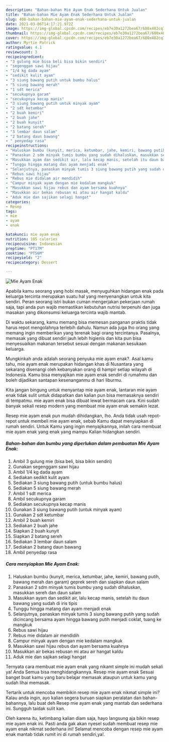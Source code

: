 ```yaml
---
description: "Bahan-bahan Mie Ayam Enak Sederhana Untuk Jualan"
title: "Bahan-bahan Mie Ayam Enak Sederhana Untuk Jualan"
slug: 408-bahan-bahan-mie-ayam-enak-sederhana-untuk-jualan
date: 2021-03-06T14:17:21.972Z
image: https://img-global.cpcdn.com/recipes/eb7e30a1272bea67/680x482cq70/mie-ayam-enak-foto-resep-utama.jpg
thumbnail: https://img-global.cpcdn.com/recipes/eb7e30a1272bea67/680x482cq70/mie-ayam-enak-foto-resep-utama.jpg
cover: https://img-global.cpcdn.com/recipes/eb7e30a1272bea67/680x482cq70/mie-ayam-enak-foto-resep-utama.jpg
author: Myrtie Patrick
ratingvalue: 4.1
reviewcount: 3
recipeingredient:
- "3 gulung mie bisa beli bisa bikin sendiri"
- "segenggam sawi hijau"
- "1/4 kg dada ayam"
- "sedikit kulit ayam"
- "3 siung bawang putih untuk bumbu halus"
- "5 siung bawang merah"
- "1 sdt merica"
- "secukupnya garam"
- "secukupnya kecap manis"
- "3 siung bawang putih untuk minyak ayam"
- "2 sdt ketumbar"
- "2 buah kemiri"
- "2 buah jahe"
- "2 buah kunyit"
- "2 batang sereh"
- "3 lembar daun salam"
- "2 batang daun bawang"
- " penyedap rasa"
recipeinstructions:
- "Haluskan bumbu (kunyit, merica, ketumbar, jahe, kemiri, bawang putih, bawang merah dan garam) geprek sereh dan siapkan daun salam"
- "Panaskan 2 sdm minyak tumis bumbu yang sudah dihaluskan, masukkan sereh dan daun salam"
- "Masukkan ayam dan sedikit air, lalu kecap manis, setelah itu daun bawang yang sudah di iris tipis"
- "Tunggu hingga matang dan ayam menjadi enak"
- "Selanjutnya, panaskan minyak tumis 3 siung bawang putih yang sudah dicincang bersama ayam hingga bawang putih menjadi coklat, tuang ke mangkuk"
- "Rebus sawi hijau"
- "Rebus mie didalam air mendidih"
- "Campur minyak ayam dengan mie kedalam mangkuk"
- "Masukkan sawi hijau rebus dan ayam bersama kuahnya"
- "Masukkan air bekas rebusan mi atau air hangat kaldu"
- "Aduk mie dan sajikan selagi hangat"
categories:
- Resep
tags:
- mie
- ayam
- enak

katakunci: mie ayam enak 
nutrition: 105 calories
recipecuisine: Indonesian
preptime: "PT17M"
cooktime: "PT56M"
recipeyield: "2"
recipecategory: Dessert

---
```



![Mie Ayam Enak](https://img-global.cpcdn.com/recipes/eb7e30a1272bea67/680x482cq70/mie-ayam-enak-foto-resep-utama.jpg)

Apabila kamu seorang yang hobi masak, menyuguhkan hidangan enak pada keluarga tercinta merupakan suatu hal yang menyenangkan untuk kita sendiri. Peran seorang istri bukan cuman mengerjakan pekerjaan rumah saja, tapi anda pun wajib memastikan kebutuhan nutrisi terpenuhi dan juga masakan yang dikonsumsi keluarga tercinta wajib mantab.

Di waktu  sekarang, kamu memang bisa memesan panganan praktis tidak harus repot mengolahnya terlebih dahulu. Namun ada juga lho orang yang memang ingin memberikan yang terenak bagi orang tercintanya. Pasalnya, memasak yang dibuat sendiri jauh lebih higienis dan kita pun bisa menyesuaikan makanan tersebut sesuai dengan makanan kesukaan keluarga. 



Mungkinkah anda adalah seorang penyuka mie ayam enak?. Asal kamu tahu, mie ayam enak merupakan hidangan khas di Nusantara yang sekarang disenangi oleh kebanyakan orang di hampir setiap wilayah di Indonesia. Kamu bisa menyajikan mie ayam enak sendiri di rumahmu dan boleh dijadikan santapan kesenanganmu di hari liburmu.

Kita jangan bingung untuk menyantap mie ayam enak, lantaran mie ayam enak tidak sulit untuk didapatkan dan kalian pun bisa memasaknya sendiri di tempatmu. mie ayam enak bisa dibuat lewat bermacam cara. Kini sudah banyak sekali resep modern yang membuat mie ayam enak semakin lezat.

Resep mie ayam enak pun mudah dihidangkan, lho. Anda tidak usah repot-repot untuk membeli mie ayam enak, sebab Kamu dapat menyiapkan di rumah sendiri. Untuk Kamu yang ingin menyajikannya, inilah cara membuat mie ayam enak yang enak yang mampu Kalian hidangkan sendiri.

<!--inarticleads1-->

##### Bahan-bahan dan bumbu yang diperlukan dalam pembuatan Mie Ayam Enak:

1. Ambil 3 gulung mie (bisa beli, bisa bikin sendiri)
1. Gunakan segenggam sawi hijau
1. Ambil 1/4 kg dada ayam
1. Sediakan sedikit kulit ayam
1. Sediakan 3 siung bawang putih (untuk bumbu halus)
1. Sediakan 5 siung bawang merah
1. Ambil 1 sdt merica
1. Ambil secukupnya garam
1. Sediakan secukupnya kecap manis
1. Gunakan 3 siung bawang putih (untuk minyak ayam)
1. Gunakan 2 sdt ketumbar
1. Ambil 2 buah kemiri
1. Sediakan 2 buah jahe
1. Siapkan 2 buah kunyit
1. Siapkan 2 batang sereh
1. Sediakan 3 lembar daun salam
1. Sediakan 2 batang daun bawang
1. Ambil  penyedap rasa




<!--inarticleads2-->

##### Cara menyiapkan Mie Ayam Enak:

1. Haluskan bumbu (kunyit, merica, ketumbar, jahe, kemiri, bawang putih, bawang merah dan garam) geprek sereh dan siapkan daun salam
1. Panaskan 2 sdm minyak tumis bumbu yang sudah dihaluskan, masukkan sereh dan daun salam
1. Masukkan ayam dan sedikit air, lalu kecap manis, setelah itu daun bawang yang sudah di iris tipis
1. Tunggu hingga matang dan ayam menjadi enak
1. Selanjutnya, panaskan minyak tumis 3 siung bawang putih yang sudah dicincang bersama ayam hingga bawang putih menjadi coklat, tuang ke mangkuk
1. Rebus sawi hijau
1. Rebus mie didalam air mendidih
1. Campur minyak ayam dengan mie kedalam mangkuk
1. Masukkan sawi hijau rebus dan ayam bersama kuahnya
1. Masukkan air bekas rebusan mi atau air hangat kaldu
1. Aduk mie dan sajikan selagi hangat




Ternyata cara membuat mie ayam enak yang nikamt simple ini mudah sekali ya! Anda Semua bisa menghidangkannya. Resep mie ayam enak Sesuai banget buat kamu yang baru belajar memasak ataupun untuk kamu yang sudah lihai memasak.

Tertarik untuk mencoba membikin resep mie ayam enak nikmat simple ini? Kalau anda ingin, ayo kalian segera buruan siapkan peralatan dan bahan-bahannya, lalu buat deh Resep mie ayam enak yang mantab dan sederhana ini. Sungguh taidak sulit kan. 

Oleh karena itu, ketimbang kalian diam saja, hayo langsung aja bikin resep mie ayam enak ini. Pasti anda gak akan nyesel sudah membuat resep mie ayam enak nikmat sederhana ini! Selamat mencoba dengan resep mie ayam enak mantab tidak rumit ini di rumah sendiri,ya!.

